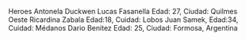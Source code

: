 Heroes
Antonela Duckwen
Lucas Fasanella Edad: 27, Ciudad: Quilmes Oeste
Ricardina Zabala  Edad:18, Cuidad: Lobos
Juan Samek, Edad:34, Cuidad: Médanos
Dario Benitez Edad: 25, Ciudad: Formosa, Argentina

